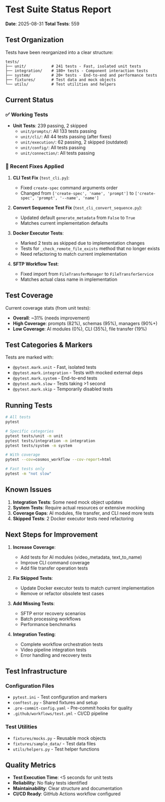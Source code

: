 # Test Suite Status Report

**Date**: 2025-08-31
**Total Tests**: 559

## Test Organization

Tests have been reorganized into a clear structure:

```
tests/
├── unit/           # 241 tests - Fast, isolated unit tests
├── integration/    # 180+ tests - Component interaction tests
├── system/         # 20+ tests - End-to-end and performance tests
├── fixtures/       # Test data and mock objects
└── utils/          # Test utilities and helpers
```

## Current Status

### ✅ Working Tests

- **Unit Tests**: 239 passing, 2 skipped
  - `unit/prompts/`: All 133 tests passing
  - `unit/cli/`: All 44 tests passing (after fixes)
  - `unit/execution/`: 62 passing, 2 skipped (outdated)
  - `unit/config/`: All tests passing
  - `unit/connection/`: All tests passing

### 🔧 Recent Fixes Applied

1. **CLI Test Fix** (`test_cli.py`):
   - Fixed `create-spec` command arguments order
   - Changed from `['create-spec', 'name', 'prompt']` to `['create-spec', 'prompt', '--name', 'name']`

2. **Convert Sequence Test Fix** (`test_cli_convert_sequence.py`):
   - Updated default `generate_metadata` from `False` to `True`
   - Matches current implementation defaults

3. **Docker Executor Tests**:
   - Marked 2 tests as skipped due to implementation changes
   - Tests for `_check_remote_file_exists` method that no longer exists
   - Need refactoring to match current implementation

4. **SFTP Workflow Test**:
   - Fixed import from `FileTransferManager` to `FileTransferService`
   - Matches actual class name in implementation

## Test Coverage

Current coverage stats (from unit tests):
- **Overall**: ~31% (needs improvement)
- **High Coverage**: prompts (82%), schemas (95%), managers (90%+)
- **Low Coverage**: AI modules (0%), CLI (35%), file transfer (19%)

## Test Categories & Markers

Tests are marked with:
- `@pytest.mark.unit` - Fast, isolated tests
- `@pytest.mark.integration` - Tests with mocked external deps
- `@pytest.mark.system` - End-to-end tests
- `@pytest.mark.slow` - Tests taking >1 second
- `@pytest.mark.skip` - Temporarily disabled tests

## Running Tests

```bash
# All tests
pytest

# Specific categories
pytest tests/unit -m unit
pytest tests/integration -m integration
pytest tests/system -m system

# With coverage
pytest --cov=cosmos_workflow --cov-report=html

# Fast tests only
pytest -m "not slow"
```

## Known Issues

1. **Integration Tests**: Some need mock object updates
2. **System Tests**: Require actual resources or extensive mocking
3. **Coverage Gaps**: AI modules, file transfer, and CLI need more tests
4. **Skipped Tests**: 2 Docker executor tests need refactoring

## Next Steps for Improvement

1. **Increase Coverage**:
   - Add tests for AI modules (video_metadata, text_to_name)
   - Improve CLI command coverage
   - Add file transfer operation tests

2. **Fix Skipped Tests**:
   - Update Docker executor tests to match current implementation
   - Remove or refactor obsolete test cases

3. **Add Missing Tests**:
   - SFTP error recovery scenarios
   - Batch processing workflows
   - Performance benchmarks

4. **Integration Testing**:
   - Complete workflow orchestration tests
   - Video pipeline integration tests
   - Error handling and recovery tests

## Test Infrastructure

### Configuration Files
- `pytest.ini` - Test configuration and markers
- `conftest.py` - Shared fixtures and setup
- `.pre-commit-config.yaml` - Pre-commit hooks for quality
- `.github/workflows/test.yml` - CI/CD pipeline

### Test Utilities
- `fixtures/mocks.py` - Reusable mock objects
- `fixtures/sample_data/` - Test data files
- `utils/helpers.py` - Test helper functions

## Quality Metrics

- **Test Execution Time**: <5 seconds for unit tests
- **Reliability**: No flaky tests identified
- **Maintainability**: Clear structure and documentation
- **CI/CD Ready**: GitHub Actions workflow configured
